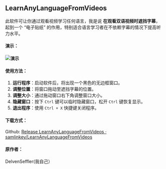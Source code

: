 ## **LearnAnyLanguageFromVideos**  

此软件可让你通过观看视频学习任何语言，我是说 **在观看双语视频时遮挡字幕**，起到一个 “电子贴纸” 的作用，特别适合语言学习者在不依赖字幕的情况下提高听力水平。





#### 演示：

#### ![演示](https://www.helloimg.com/i/2024/12/10/6757d843b7f91.gif)



#### **使用方法**：

1. **运行程序**：启动软件后，将出现一个黑色的无边框窗口。
2. **调整位置**：将窗口拖动至遮挡字幕的位置。
3. **调整大小**：通过拖动窗口右下角调整窗口大小。
4. **隐藏窗口**：按下 `Ctrl` 键可以临时隐藏窗口，松开 `Ctrl` 键恢复显示。
5. **退出程序**：使用 `Ctrl + X` 快捷键关闭程序。





#### **下载方式：**

Github:  [Release LearnAnyLanguageFromVideos · samlinkey/LearnAnyLanguageFromVideos](https://github.com/samlinkey/LearnAnyLanguageFromVideos/releases/tag/release)


#### **原作者：**
DelvenSeffler(我自己）

